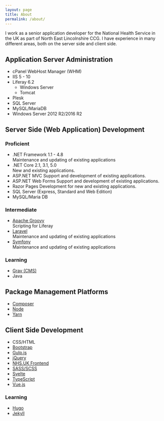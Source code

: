 ```yaml
---
layout: page
title: About
permalink: /about/
---
```

I work as a senior application developer for the National Health Service in the UK as part of North East Lincolnshire CCG. I have experience in many different areas, both on the server side and client side.

## Application Server Administration

- cPanel WebHost Manager (WHM)
- IIS 5 - 10
- Liferay 6.2
  - Windows Server
  - Tomcat
- Plesk
- SQL Server
- MySQL/MariaDB
- Windows Server 2012 R2/2016 R2

## Server Side (Web Application) Development

### Proficient

- .NET Framework 1.1 - 4.8  
  Maintenance and updating of existing applications
- .NET Core 2.1, 3.1, 5.0  
  New and existing applications.
- ASP.NET MVC
  Support and development of existing applications.
- ASP.NET Web Forms
  Support and development of existing applications.
- Razor Pages
  Development for new and existing applications.
- SQL Server (Express, Standard and Web Edition)
- MySQL/Maria DB
  

### Intermediate

- [Apache Groovy](https://groovy-lang.org/)  
  Scripting for Liferay
- [Laravel](https://laravel.com/)  
  Maintenance and updating of existing applications
- [Symfony](https://symfony.com/)  
  Maintenance and updating of existing applications

### Learning

- [Grav (CMS)](https://getgrav.org/)
- Java

## Package Management Platforms

- [Composer](https://getcomposer.org/)
- [Node](https://nodejs.org/)
- [Yarn](https://yarnpkg.com/)

## Client Side Development

- CSS/HTML
- [Bootstrap](https://getbootstrap.com)
- [Gulp.js](https://gulpjs.com/)
- [jQuery](https://jquery.com/)
- [NHS.UK Frontend](https://nhsuk.github.io/nhsuk-frontend/)
- [SASS/SCSS](https://sass-lang.com)
- [Svelte](https://svelte.dev/)
- [TypeScript](https://www.typescriptlang.org/)
- [Vue.js](https://vuejs.org/)

### Learning

- [Hugo](https://gohugo.io/)
- [Jekyll](https://jekyllrb.com/)
